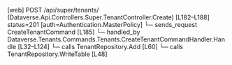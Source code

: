 [web] POST /api/super/tenants/  (Dataverse.Api.Controllers.Super.TenantController.Create)  [L182–L188] status=201 [auth=Authentication.MasterPolicy]
  └─ sends_request CreateTenantCommand [L185]
    └─ handled_by Dataverse.Tenants.Commands.Tenants.CreateTenantCommandHandler.Handle [L32–L124]
      └─ calls TenantRepository.Add [L60]
      └─ calls TenantRepository.WriteTable [L48]

